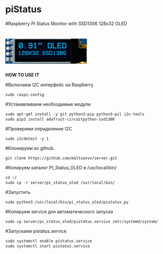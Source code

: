 # piStatus
#Raspberry Pi Status Monitor with SSD1306 128x32 OLED 

# ![prototype scheme](https://github.com/maltsevvv/server/raw/main/pi_status_oled/icon/oled128x32.png)

**HOW TO USE IT**

#Включаем I2C интерфейс на Raspberry

    sudo raspi-config

#Устанавливаем необходимые модули

    sudo apt-get install -y git python3-pip python3-pil i2c-tools
    sudo pip3 install adafruit-circuitpython-ssd1306

#Проверяем опридиление I2C 

    sudo i2cdetect -y 1
	
#Клонируем из github.

    git clone https://github.com/maltsevvv/server.git
    
#Копируем каталог PI_Status_OLED в /usr/local/bin/

    cd ~/
    sudo cp -r server/pi_status_oled /usr/local/bin/

#Запустить

    sudo python3 /usr/local/bin/pi_status_oled/pistatus.py

#Копируем service для автоматического запуска

    sudo cp server/pi_status_oled/pistatus.service /etc/systemd/system/

#Запускаем pistatus.service

    sudo systemctl enable pistatus.service
    sudo systemctl start pistatus.service
